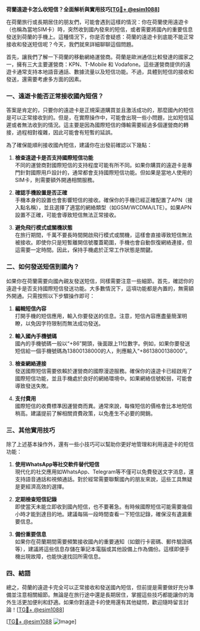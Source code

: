 **荷蘭遠遊卡怎么收短信？全面解析與實用技巧[[TG💪+ @esim1088](https://t.me/s/esim1088)]**

在荷蘭旅行或長期居住的朋友們，可能會遇到這樣的情況：你在荷蘭使用遠遊卡（也稱為當地SIM卡）時，突然收到國內發來的短信，或者需要將國內的重要信息發送到荷蘭的手機上。這種情況下，你是否會疑惑：荷蘭的遠遊卡到底能不能正常接收和發送短信呢？今天，我們就來詳細聊聊這個問題。

首先，讓我們了解一下荷蘭的移動網絡運營商。荷蘭是歐洲通信比較發達的國家之一，擁有三大主要運營商：KPN、T-Mobile 和 Vodafone。這些運營商提供的遠遊卡通常支持本地語音通話、數據流量以及短信功能。不過，具體到短信的接收和發送，還需要考慮多方面的因素。

### 一、遠遊卡能否正常接收國內短信？

答案是肯定的，只要你的遠遊卡是正規渠道購買並且激活成功的，那麼國內的短信是可以正常接收到的。但是，在實際操作中，可能會出現一些小問題，比如短信延遲或者無法收到的情況。這主要是因為國際短信的傳輸需要經過多個運營商的轉接，過程相對複雜，因此可能會有短暫的延誤。

為了確保能順利接收國內短信，建議你在出發前確認以下幾點：

1. **檢查遠遊卡是否支持國際短信功能**  
   不同的運營商對國際短信的支持程度可能有所不同。如果你購買的遠遊卡是專門針對國際用戶設計的，通常都會支持國際短信功能。但如果是當地人使用的SIM卡，則需要額外開通相關服務。

2. **確認手機設置是否正確**  
   手機本身的設置也會影響短信的接收。確保你的手機已經正確配置了APN（接入點名稱），並且選擇了適當的網絡類型（如GSM/WCDMA/LTE）。如果APN設置不正確，可能會導致短信無法正常接收。

3. **避免飛行模式或關機狀態**  
   在旅行期間，千萬不要長時間開啟飛行模式或關機，這樣會直接導致短信無法被接收。即使你只是短暫離開信號覆蓋範圍，手機也會自動恢復網絡連接，但這需要一定時間。因此，保持手機處於正常工作狀態是關鍵。

### 二、如何發送短信到國內？

如果你在荷蘭需要向國內親友發送短信，同樣需要注意一些細節。首先，確認你的遠遊卡是否支持國際短信發送功能。大多數情況下，這項功能都是內置的，無需額外開通。只需按照以下步驟操作即可：

1. **編輯短信內容**  
   打開手機的短信應用，輸入你要發送的信息。注意，短信內容應盡量簡潔明瞭，以免因字符限制而無法成功發送。

2. **輸入國內手機號碼**  
   國內的手機號碼一般以“+86”開頭，後面跟上11位數字。例如，如果你要發送短信給一個手機號碼為13800138000的人，則應輸入“+8613800138000”。

3. **檢查網絡連接**  
   發送國際短信需要依賴於運營商的國際漫遊服務。確保你的遠遊卡已經啟用了國際短信功能，並且手機處於良好的網絡環境中。如果網絡信號較弱，可能會導致發送失敗。

4. **支付費用**  
   國際短信的收費標準因運營商而異。通常來說，每條短信的價格會比本地短信稍高。建議提前了解相關資費政策，以免產生不必要的開銷。

### 三、其他實用技巧

除了上述基本操作外，還有一些小技巧可以幫助你更好地管理和利用遠遊卡的短信功能：

1. **使用WhatsApp等社交軟件替代短信**  
   現代化的社交應用如WhatsApp、Telegram等不僅可以免費發送文字消息，還支持語音通話和視頻通話。對於經常需要聯繫國內的朋友來說，這些工具無疑是更經濟高效的選擇。

2. **定期檢查短信記錄**  
   即使當天未能立即收到國內短信，也不要著急。有時候國際短信可能需要幾個小時才能到達目的地。建議每隔一段時間查看一下短信記錄，確保沒有遺漏重要信息。

3. **備份重要信息**  
   如果你在荷蘭期間需要頻繁接收國內的重要通知（如銀行卡密碼、郵件驗證碼等），建議將這些信息存儲在筆記本電腦或其他設備上作為備份。這樣即便手機出現故障，也能快速找回所需信息。

### 四、結語

總之，荷蘭的遠遊卡完全可以正常接收和發送國內短信，但前提是需要做好充分準備並注意相關細節。無論是在旅行途中還是長期居住，掌握這些技巧都能讓你的海外生活更加便利和舒適。如果你對遠遊卡的使用還有其他疑問，歡迎隨時留言討論！[[TG💪+ @esim1088](https://t.me/s/esim1088)]

[[TG💪+ @esim1088](https://t.me/s/esim1088) ![Image](https://i.postimg.cc/4NQfJmqS/Snipaste-2025-05-13-00-14-12.png)]